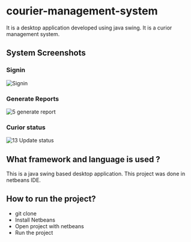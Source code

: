 # courier-management-system
It is a desktop application developed using java swing. It is a curior management system.

## System Screenshots
### Signin 
![Signin](https://github.com/rachit5t/School-Site/assets/117898868/72583e25-b318-4c83-bbe2-dbb5a062babe)
### Generate Reports
![5  generate report](https://github.com/rachit5t/School-Site/assets/117898868/93250485-9968-4e67-aec1-232a04f97889)
### Curior status
![13  Update status](https://github.com/rachit5t/School-Site/assets/117898868/c3d673c6-c43a-4d44-9838-220069476d1d)




## What framework and language is used ?
This is a java swing based desktop application. This project was done in netbeans IDE.

## How to run the project?
- git clone <url>
- Install Netbeans
- Open project with netbeans
- Run the project
